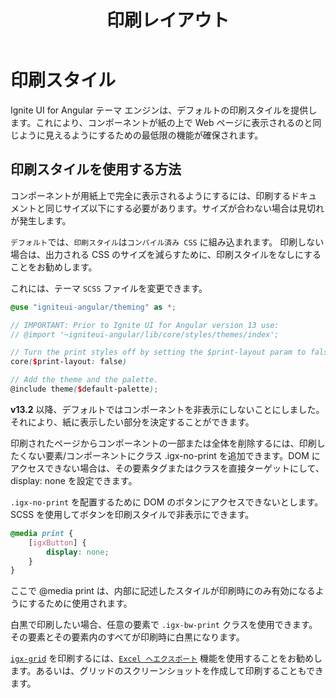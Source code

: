 ﻿---
title: 印刷レイアウト
_description: 
_keywords: Ignite UI for Angular, UI コントロール, Angular ウィジェット, web ウィジェット, UI ウィジェット, Angular, ネイティブ Angular コンポーネント スイート, ネイティブ Angular コントロール, ネイティブ Angular コンポーネント ライブラリ、印刷スタイル、@media 印刷 
_language: ja
---

# 印刷スタイル
<p class="highlight">Ignite UI for Angular テーマ エンジンは、デフォルトの印刷スタイルを提供します。これにより、コンポーネントが紙の上で Web ページに表示されるのと同じように見えるようにするための最低限の機能が確保されます。</p>
<div class="divider--half"></div>

## 印刷スタイルを使用する方法

コンポーネントが用紙上で完全に表示されるようにするには、印刷するドキュメントと同じサイズ以下にする必要があります。サイズが合わない場合は見切れが発生します。

`デフォルト`では、`印刷スタイル`は`コンパイル済み CSS` に組み込まれます。
印刷しない場合は、出力される CSS のサイズを減らすために、印刷スタイルをなしにすることをお勧めします。
 
これには、テーマ `SCSS` ファイルを変更できます。
```scss
@use "igniteui-angular/theming" as *;

// IMPORTANT: Prior to Ignite UI for Angular version 13 use:
// @import '~igniteui-angular/lib/core/styles/themes/index';

// Turn the print styles off by setting the $print-layout param to false.
core($print-layout: false)

// Add the theme and the palette.
@include theme($default-palette);
```

**v13.2** 以降、デフォルトではコンポーネントを非表示にしないことにしました。それにより、紙に表示したい部分を決定することができます。   

印刷されたページからコンポーネントの一部または全体を削除するには、印刷したくない要素/コンポーネントにクラス .igx-no-print を追加できます。DOM にアクセスできない場合は、その要素タグまたはクラスを直接ターゲットにして、display: none を設定できます。

`.igx-no-print` を配置するために DOM のボタンにアクセスできないとします。
SCSS を使用してボタンを印刷スタイルで非表示にできます。
```scss
@media print {
    [igxButton] {
        display: none;
    }
}
```

ここで @media print は、内部に記述したスタイルが印刷時にのみ有効になるようにするために使用されます。

白黒で印刷したい場合、任意の要素で `.igx-bw-print` クラスを使用できます。その要素とその要素内のすべてが印刷時に白黒になります。

[`igx-grid`](../../grid/grid.md) を印刷するには、[`Excel へエクスポート`](../../grid/export-excel.md) 機能を使用することをお勧めします。あるいは、グリッドのスクリーンショットを作成して印刷することもできます。
